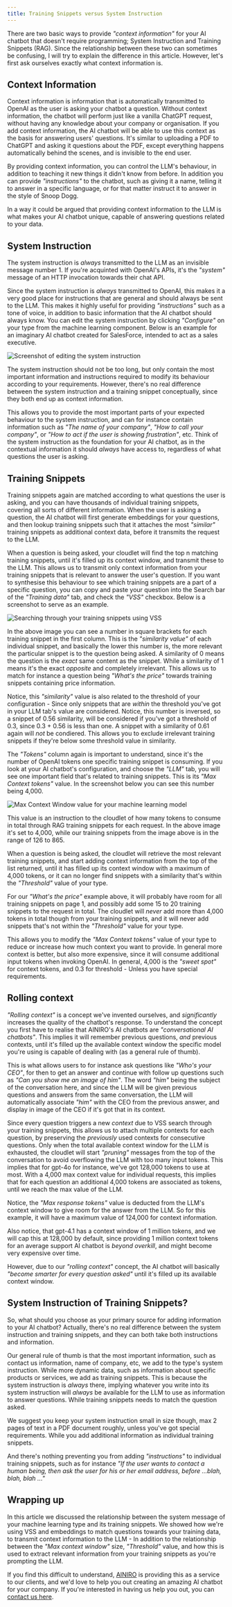```yaml
---
title: Training Snippets versus System Instruction
---
```


There are two basic ways to provide _"context information"_ for your AI chatbot that doesn't require programming; System Instruction and Training Snippets (RAG). Since the relationship between these two can sometimes be confusing, I will try to explain the difference in this article. However, let's first ask ourselves exactly what context information is.

## Context Information

Context information is information that is automatically transmitted to OpenAI as the user is asking your chatbot a question. Without context information, the chatbot will perform just like a vanilla ChatGPT request, without having any knowledge about your company or organisation. If you add context information, the AI chatbot will be able to use this context as the basis for answering users' questions. It's similar to uploading a PDF to ChatGPT and asking it questions about the PDF, except everything happens automatically behind the scenes, and is invisible to the end user.

By providing context information, you can control the LLM's behaviour, in addition to teaching it new things it didn't know from before. In addition you can provide _"instructions"_ to the chatbot, such as giving it a name, telling it to answer in a specific language, or for that matter instruct it to answer in the style of Snoop Dogg.

In a way it could be argued that providing context information to the LLM is what makes your AI chatbot unique, capable of answering questions related to your data.

## System Instruction

The system instruction is _always_ transmitted to the LLM as an invisible message number 1. If you're acquinted with OpenAI's APIs, it's the _"system"_ message of an HTTP invocation towards their chat API.

Since the system instruction is _always_ transmitted to OpenAI, this makes it a very good place for instructions that are general and should always be sent to the LLM. This makes it highly useful for providing _"instructions"_ such as a tone of voice, in addition to basic information that the AI chatbot should always know. You can edit the system instruction by clicking _"Configure"_ on your type from the machine learning component. Below is an example for an imaginary AI chatbot created for SalesForce, intended to act as a sales executive.

![Screenshot of editing the system instruction](/assets/images/system-instruction-editing.png)

The system instruction should not be too long, but only contain the most important information and instructions required to modify its behaviour according to your requirements. However, there's no real difference between the system instruction and a training snippet conceptually, since they both end up as context information.

This allows you to provide the most important parts of your expected behaviour to the system instruction, and can for instance contain information such as _"The name of your company"_, _"How to call your company"_, or _"How to act if the user is showing frustration"_, etc. Think of the system instruction as the foundation for your AI chatbot, as in the contextual information it should _always_ have access to, regardless of what questions the user is asking.

## Training Snippets

Training snippets again are matched according to what questions the user is asking, and you can have thousands of individual training snippets, covering all sorts of different information. When the user is asking a question, the AI chatbot will first generate embeddings for your questions, and then lookup training snippets such that it attaches the most _"similar"_ training snippets as additional context data, before it transmits the request to the LLM.

When a question is being asked, your cloudlet will find the top n matching training snippets, until it's filled up its context window, and transmit these to the LLM. This allows us to transmit only context information from your training snippets that is relevant to answer the user's question. If you want to synthesise this behaviour to see which training snippets are a part of a specific question, you can copy and paste your question into the Search bar of the _"Training data"_ tab, and check the _"VSS"_ checkbox. Below is a screenshot to serve as an example.

![Searching through your training snippets using VSS](/assets/images/vss-search-through-rag-data.png)

In the above image you can see a number in square brackets for each training snippet in the first column. This is the _"similarity value"_ of each individual snippet, and basically the lower this number is, the more relevant the particular snippet is to the question being asked. A similarity of 0 means the question is the _exact_ same content as the snippet. While a similarity of 1 means it's the exact _opposite_ and completely irrelevant. This allows us to match for instance a question being _"What's the price"_ towards training snippets containing price information.

Notice, this _"similarity"_ value is also related to the threshold of your configuration - Since only snippets that are _within_ the threshold you've got in your LLM tab's value are considered. Notice, this number is inversed, so a snippet of 0.56 similarity, will be considered if you've got a threshold of 0.3, since 0.3 + 0.56 is less than one. A snippet with a similarity of 0.61 again will _not_ be condiered. This allows you to exclude irrelevant training snippets if they're below some threshold value in similarity.

The _"Tokens"_ column again is important to understand, since it's the number of OpenAI tokens one specific training snippet is consuming. If you look at your AI chatbot's configuration, and choose the _"LLM"_ tab, you will see one important field that's related to training snippets. This is its _"Max Context tokens"_ value. In the screenshot below you can see this number being 4,000.

![Max Context Window value for your machine learning model](/assets/images/max-context-window.png)

This value is an instruction to the cloudlet of how many tokens to consume in total through RAG training snippets for each request. In the above image it's set to 4,000, while our training snippets from the image above is in the range of 126 to 865.

When a question is being asked, the cloudlet will retrieve the most relevant training snippets, and start adding context information from the top of the list returned, until it has filled up its context window with a maximum of 4,000 tokens, or it can no longer find snippets with a similarity that's within the _"Threshold"_ value of your type.

For our _"What's the price"_ example above, it will probably have room for all training snippets on page 1, and possibly add some 15 to 20 training snippets to the request in total. The cloudlet will _never_ add more than 4,000 tokens in total though from your training snippets, and it will never add snippets that's not within the _"Threshold"_ value for your type.

This allows you to modify the _"Max Context tokens"_ value of your type to reduce or increase how much context you want to provide. In general more context is better, but also more expensive, since it will consume additional input tokens when invoking OpenAI. In general, 4,000 is the _"sweet spot"_ for context tokens, and 0.3 for threshold - Unless you have special requirements.

## Rolling context

_"Rolling context"_ is a concept we've invented ourselves, and _significantly_ increases the quality of the chatbot's response. To understand the concept you first have to realise that AINIRO's AI chatbots are _"conversational AI chatbots"_. This implies it will remember previous questions, _and_ previous contexts, until it's filled up the available context window the specific model you're using is capable of dealing with (as a general rule of thumb).

This is what allows users to for instance ask questions like _"Who's your CEO"_, for then to get an answer and continue with follow up questions such as _"Can you show me an image of him"_. The word _"him"_ being the subject of the conversation here, and since the LLM will be given previous questions and answers from the same conversation, the LLM will automatically associate _"him"_ with the CEO from the previous answer, and display in image of the CEO if it's got that in its context.

Since every question triggers a new _context_ due to VSS search through your training snippets, this allows us to attach multiple contexts for each question, by preserving the _previously_ used contexts for consecutive questions. Only when the total available context window for the LLM is exhausted, the cloudlet will start _"pruning"_ messages from the top of the conversation to avoid overflowing the LLM with too many input tokens. This implies that for gpt-4o for instance, we've got 128,000 tokens to use at most. With a 4,000 max context value for individual requests, this implies that for each question an additional 4,000 tokens are associated as tokens, until we reach the max value of the LLM.

Notice, the _"Max response tokens"_ value is deducted from the LLM's context window to give room for the answer from the LLM. So for this example, it will have a maximum value of 124,000 for context information.

Also notice, that gpt-4.1 has a context window of 1 million tokens, and we will cap this at 128,000 by default, since providing 1 million context tokens for an average support AI chatbot is _beyond overkill_, and might become very expensive over time.

However, due to our _"rolling context"_ concept, the AI chatbot will basically _"become smarter for every question asked"_ until it's filled up its available context window.

## System Instruction of Training Snippets?

So, what should you choose as your primary source for adding information to your AI chatbot? Actually, there's no real difference between the system instruction and training snippets, and they can both take both instructions and information.

Our general rule of thumb is that the most important information, such as contact us information, name of company, etc, we add to the type's system instruction. While more dynamic data, such as information about specific products or services, we add as training snippets. This is because the system instruction is _always_ there, implying whatever you write into its system instruction will _always_ be available for the LLM to use as information to answer questions. While training snippets needs to match the question asked.

We suggest you keep your system instruction small in size though, max 2 pages of text in a PDF document roughly, unless you've got special requirements. While you add additional information as individual training snippets.

And there's nothing preventing you from adding _"instructions"_ to individual training snippets, such as for instance _"If the user wants to contact a human being, then ask the user for his or her email address, before ...blah, blah, blah ..."_

## Wrapping up

In this article we discussed the relationship between the system message of your machine learning type and its training snippets. We showed how we're using VSS and embeddings to match questions towards your training data, to transmit context information to the LLM - In addition to the relationship between the _"Max context window"_ size, _"Threshold"_ value, and how this is used to extract relevant information from your training snippets as you're prompting the LLM.

If you find this difficult to understand, [AINIRO](https://ainiro.io) is providing this as a service to our clients, and we'd love to help you out creating an amazing AI chatbot for your company. If you're interested in having us help you out, you can [contact us here](https://ainiro.io/contact-us).

